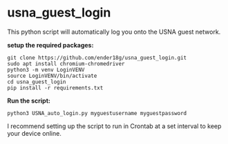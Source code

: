 # usna_guest_login


This python script will automatically log you onto the USNA guest network.

**setup the required packages:**
```
git clone https://github.com/ender18g/usna_guest_login.git
sudo apt install chromium-chromedriver
python3 -m venv LoginVENV
source LoginVENV/bin/activate
cd usna_guest_login
pip install -r requirements.txt
```

**Run the script:**
```
python3 USNA_auto_login.py myguestusername myguestpassword
```



I recommend setting up the script to run in Crontab at a set interval to keep your device online.
